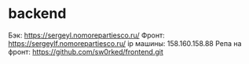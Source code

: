 # backend
 Бэк: https://sergeyl.nomorepartiesco.ru/
 Фронт: https://sergeylf.nomorepartiesco.ru/
 ip машины: 158.160.158.88
 Репа на фронт: https://github.com/sw0rked/frontend.git
